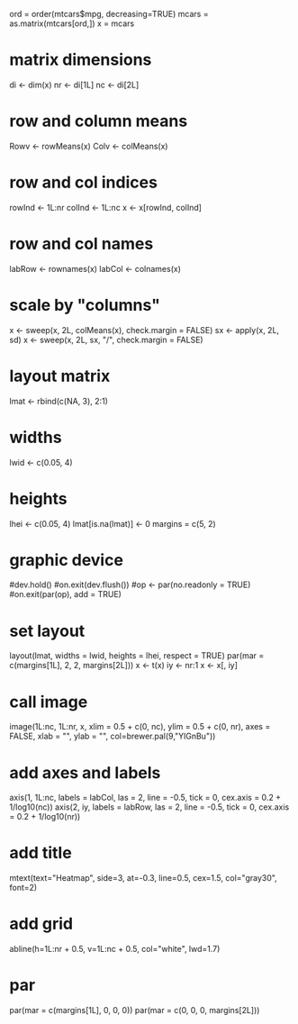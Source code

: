 

ord = order(mtcars$mpg, decreasing=TRUE)
mcars = as.matrix(mtcars[ord,])
x = mcars
# matrix dimensions
di <- dim(x)
nr <- di[1L]
nc <- di[2L]
# row and column means
Rowv <- rowMeans(x)
Colv <- colMeans(x)
# row and col indices
rowInd <- 1L:nr
colInd <- 1L:nc
x <- x[rowInd, colInd]
# row and col names
labRow <- rownames(x)
labCol <- colnames(x)

# scale by "columns"
x <- sweep(x, 2L, colMeans(x), check.margin = FALSE)
sx <- apply(x, 2L, sd)
x <- sweep(x, 2L, sx, "/", check.margin = FALSE)  

# layout matrix
lmat <- rbind(c(NA, 3), 2:1)
# widths
lwid <- c(0.05, 4)
# heights
lhei <- c(0.05, 4)
lmat[is.na(lmat)] <- 0
margins = c(5, 2)

# graphic device
#dev.hold()
#on.exit(dev.flush())
#op <- par(no.readonly = TRUE)
#on.exit(par(op), add = TRUE)
# set layout
layout(lmat, widths = lwid, heights = lhei, respect = TRUE)
par(mar = c(margins[1L], 2, 2, margins[2L]))
x <- t(x)
iy <- nr:1
x <- x[, iy]
# call image
image(1L:nc, 1L:nr, x, xlim = 0.5 + c(0, nc), ylim = 0.5 + 
  c(0, nr), axes = FALSE, xlab = "", ylab = "", col=brewer.pal(9,"YlGnBu"))
# add axes and labels
axis(1, 1L:nc, labels = labCol, las = 2, line = -0.5, tick = 0, 
     cex.axis = 0.2 + 1/log10(nc))
axis(2, iy, labels = labRow, las = 2, line = -0.5, tick = 0, 
     cex.axis = 0.2 + 1/log10(nr))
# add title
mtext(text="Heatmap", side=3, at=-0.3, line=0.5, cex=1.5, col="gray30", font=2)
# add grid
abline(h=1L:nr + 0.5, v=1L:nc + 0.5, col="white", lwd=1.7)
# par
par(mar = c(margins[1L], 0, 0, 0))
par(mar = c(0, 0, 0, margins[2L]))
